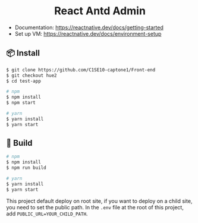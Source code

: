 <h1 align="center">React Antd Admin</h1>

- Documentation: https://reactnative.dev/docs/getting-started
- Set up VM: https://reactnative.dev/docs/environment-setup

## 📦 Install

```bash
$ git clone https://github.com/C1SE10-captone1/Front-end
$ git checkout hue2
$ cd test-app

# npm
$ npm install
$ npm start

# yarn
$ yarn install
$ yarn start
```

## 🔨 Build

```bash
# npm
$ npm install
$ npm run build

# yarn
$ yarn install
$ yarn start
```

This project default deploy on root site, if you want to deploy on a child site, you need to set the public path. In the `.env` file at the root of this project, add `PUBLIC_URL=YOUR_CHILD_PATH`.
